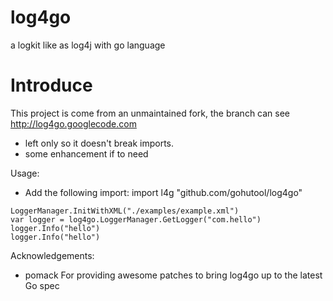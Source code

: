 # log4go
a logkit like as log4j with go language

# Introduce
This project is come from an unmaintained fork, the branch can see http://log4go.googlecode.com

- left only so it doesn't break imports.
- some enhancement if to need 


Usage:
- Add the following import:
import l4g "github.com/gohutool/log4go"
```
LoggerManager.InitWithXML("./examples/example.xml")
var logger = log4go.LoggerManager.GetLogger("com.hello")
logger.Info("hello")
logger.Info("hello")
```

Acknowledgements:
- pomack
  For providing awesome patches to bring log4go up to the latest Go spec